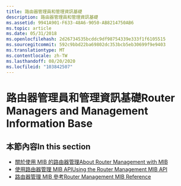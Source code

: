 ```yaml
---
title: 路由器管理員和管理資訊基礎
description: 路由器管理員和管理資訊基礎
ms.assetid: 9941A901-F633-48A6-9050-AB8214750AB6
ms.topic: article
ms.date: 05/31/2018
ms.openlocfilehash: 2d26734535bcddc9df98754339e333f1f6105515
ms.sourcegitcommit: 592c9bbd22ba69802dc353bcb5eb30699f9e9403
ms.translationtype: MT
ms.contentlocale: zh-TW
ms.lasthandoff: 08/20/2020
ms.locfileid: "103842507"
---
```

# <a name="router-managers-and-management-information-base"></a><span data-ttu-id="3df9e-103">路由器管理員和管理資訊基礎</span><span class="sxs-lookup"><span data-stu-id="3df9e-103">Router Managers and Management Information Base</span></span>

## <a name="in-this-section"></a><span data-ttu-id="3df9e-104">本節內容</span><span class="sxs-lookup"><span data-stu-id="3df9e-104">In this section</span></span>

-   [<span data-ttu-id="3df9e-105">關於使用 MIB 的路由器管理</span><span class="sxs-lookup"><span data-stu-id="3df9e-105">About Router Management with MIB</span></span>](/windows/desktop/RRAS/about-router-management-with-mib)
-   [<span data-ttu-id="3df9e-106">使用路由器管理 MIB API</span><span class="sxs-lookup"><span data-stu-id="3df9e-106">Using the Router Management MIB API</span></span>](using-the-router-management-mib-api.md)
-   [<span data-ttu-id="3df9e-107">路由器管理 MIB 參考</span><span class="sxs-lookup"><span data-stu-id="3df9e-107">Router Management MIB Reference</span></span>](router-management-mib-reference.md)

 

 